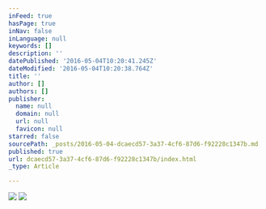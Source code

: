 ```yaml
---
inFeed: true
hasPage: true
inNav: false
inLanguage: null
keywords: []
description: ''
datePublished: '2016-05-04T10:20:41.245Z'
dateModified: '2016-05-04T10:20:38.764Z'
title: ''
author: []
authors: []
publisher:
  name: null
  domain: null
  url: null
  favicon: null
starred: false
sourcePath: _posts/2016-05-04-dcaecd57-3a37-4cf6-87d6-f92228c1347b.md
published: true
url: dcaecd57-3a37-4cf6-87d6-f92228c1347b/index.html
_type: Article

---
```

![](https://the-grid-user-content.s3-us-west-2.amazonaws.com/ceabda35-32fc-459f-875f-7d8e397ab876.jpg)
![](https://the-grid-user-content.s3-us-west-2.amazonaws.com/ba89bbcd-3aad-4527-ac4a-532f7678a4f3.jpg)